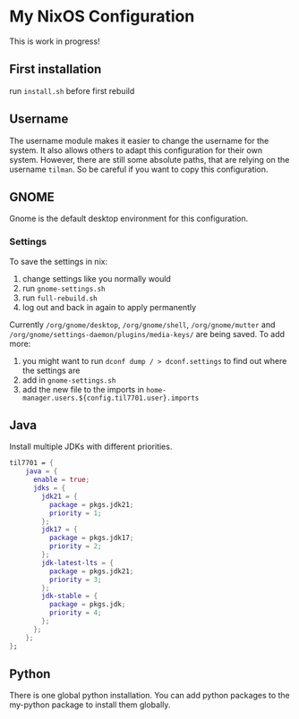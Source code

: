 # My NixOS Configuration
This is work in progress!

## First installation
run `install.sh` before first rebuild

## Username
The username module makes it easier to change the username for the system.
It also allows others to adapt this configuration for their own system.
However, there are still some absolute paths, that are relying on the username `tilman`. 
So be careful if you want to copy this configuration.

## GNOME
Gnome is the default desktop environment for this configuration.

### Settings
To save the settings in nix:
1. change settings like you normally would
2. run `gnome-settings.sh`
3. run `full-rebuild.sh`
4. log out and back in again to apply permanently

Currently `/org/gnome/desktop`, `/org/gnome/shell`, `/org/gnome/mutter` and 
`/org/gnome/settings-daemon/plugins/media-keys/` are being saved. To add more:
1. you might want to run `dconf dump / > dconf.settings` to find out where the settings are
2. add in `gnome-settings.sh`
3. add the new file to the imports in `home-manager.users.${config.til7701.user}.imports`

## Java
Install multiple JDKs with different priorities.
```nix
til7701 = {
    java = {
      enable = true;
      jdks = {
        jdk21 = {
          package = pkgs.jdk21;
          priority = 1;
        };
        jdk17 = {
          package = pkgs.jdk17;
          priority = 2;
        };
        jdk-latest-lts = {
          package = pkgs.jdk21;
          priority = 3;
        };
        jdk-stable = {
          package = pkgs.jdk;
          priority = 4;
        };
      };
    };
};
```

## Python
There is one global python installation. You can add python packages to the my-python package to install them globally.

